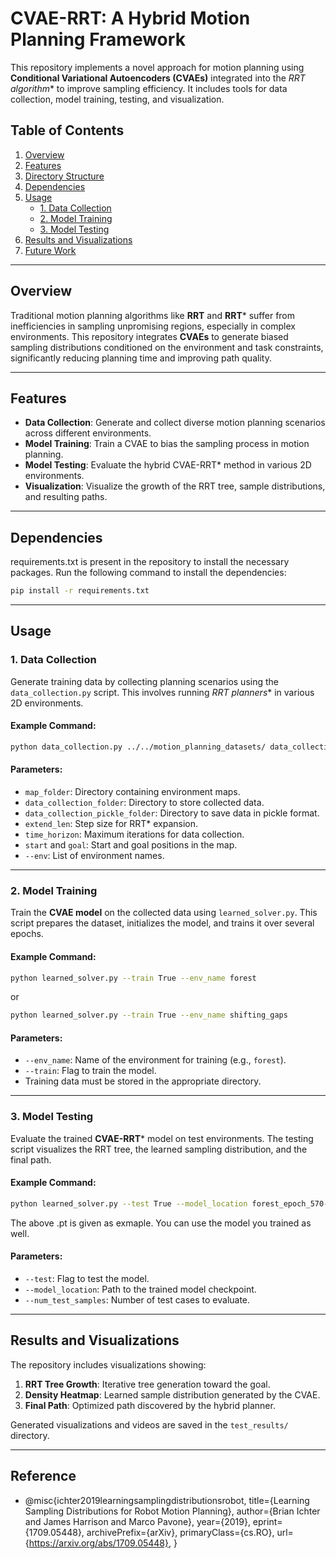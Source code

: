 # CVAE-RRT: A Hybrid Motion Planning Framework

This repository implements a novel approach for motion planning using **Conditional Variational Autoencoders (CVAEs)** integrated into the **RRT* algorithm** to improve sampling efficiency. It includes tools for data collection, model training, testing, and visualization.

## Table of Contents
1. [Overview](#overview)
2. [Features](#features)
3. [Directory Structure](#directory-structure)
4. [Dependencies](#dependencies)
5. [Usage](#usage)
    - [1. Data Collection](#1-data-collection)
    - [2. Model Training](#2-model-training)
    - [3. Model Testing](#3-model-testing)
6. [Results and Visualizations](#results-and-visualizations)
7. [Future Work](#future-work)

---

## Overview

Traditional motion planning algorithms like **RRT** and **RRT*** suffer from inefficiencies in sampling unpromising regions, especially in complex environments. This repository integrates **CVAEs** to generate biased sampling distributions conditioned on the environment and task constraints, significantly reducing planning time and improving path quality.

---

## Features

- **Data Collection**: Generate and collect diverse motion planning scenarios across different environments.
- **Model Training**: Train a CVAE to bias the sampling process in motion planning.
- **Model Testing**: Evaluate the hybrid CVAE-RRT* method in various 2D environments.
- **Visualization**: Visualize the growth of the RRT tree, sample distributions, and resulting paths.


---

## Dependencies

requirements.txt is present in the repository to install the necessary packages. Run the following command to install the dependencies:

```bash
pip install -r requirements.txt
```


---

## Usage

### 1. Data Collection

Generate training data by collecting planning scenarios using the `data_collection.py` script. This involves running **RRT* planners** in various 2D environments.

#### Example Command:
```bash
python data_collection.py ../../motion_planning_datasets/ data_collection data_collection_pickle 5 1000 10 "(0,100)" "(0,100)" "(1,1)" "(99,99)" --env shifting_gaps forest
```

#### Parameters:
- `map_folder`: Directory containing environment maps.
- `data_collection_folder`: Directory to store collected data.
- `data_collection_pickle_folder`: Directory to save data in pickle format.
- `extend_len`: Step size for RRT* expansion.
- `time_horizon`: Maximum iterations for data collection.
- `start` and `goal`: Start and goal positions in the map.
- `--env`: List of environment names.

---

### 2. Model Training

Train the **CVAE model** on the collected data using `learned_solver.py`. This script prepares the dataset, initializes the model, and trains it over several epochs.

#### Example Command:
```bash
python learned_solver.py --train True --env_name forest
```
or 
```bash
python learned_solver.py --train True --env_name shifting_gaps
```

#### Parameters:
- `--env_name`: Name of the environment for training (e.g., `forest`).
- `--train`: Flag to train the model.
- Training data must be stored in the appropriate directory.

---

### 3. Model Testing

Evaluate the trained **CVAE-RRT*** model on test environments. The testing script visualizes the RRT tree, the learned sampling distribution, and the final path.

#### Example Command:
```bash
python learned_solver.py --test True --model_location forest_epoch_570-0.01331585762090981.pt --num_test_samples 5
```

The above .pt is given as exmaple. You can use the model you trained as well.

#### Parameters:
- `--test`: Flag to test the model.
- `--model_location`: Path to the trained model checkpoint.
- `--num_test_samples`: Number of test cases to evaluate.

---

## Results and Visualizations

The repository includes visualizations showing:
1. **RRT Tree Growth**: Iterative tree generation toward the goal.
2. **Density Heatmap**: Learned sample distribution generated by the CVAE.
3. **Final Path**: Optimized path discovered by the hybrid planner.

Generated visualizations and videos are saved in the `test_results/` directory.


---

## Reference

- @misc{ichter2019learningsamplingdistributionsrobot,
      title={Learning Sampling Distributions for Robot Motion Planning}, 
      author={Brian Ichter and James Harrison and Marco Pavone},
      year={2019},
      eprint={1709.05448},
      archivePrefix={arXiv},
      primaryClass={cs.RO},
      url={https://arxiv.org/abs/1709.05448}, 
}
